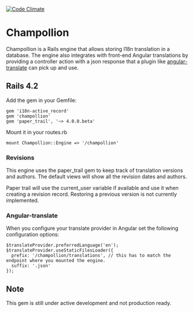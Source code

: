 [![Code Climate](https://codeclimate.com/github/tzumby/champollion/badges/gpa.svg)](https://codeclimate.com/github/tzumby/champollion)

# Champollion
Champollion is a Rails engine that allows storing I18n translation in a database. The engine also integrates with front-end Angular translations by providing a controller action with a json response that a plugin like  [angular-translate](https://github.com/angular-translate/angular-translate "Angular Translate")  can pick up and use.

## Rails 4.2

Add the gem in your Gemfile:

```
gem 'i18n-active_record'
gem 'champollion'
gem 'paper_trail', '~> 4.0.0.beta'
```

Mount it in your routes.rb

```
mount Champollion::Engine => '/champollion'
```

### Revisions
This engine uses the paper_trail gem to keep track of translation versions and authors. The default views will show all the revision dates and authors.

Paper trail will use the current_user variable if available and use it when creating a revision record. Restoring a previous version is not currently implemented.

### Angular-translate
When you configure your translate provider in Angular set the following configuration options:

```
$translateProvider.preferredLanguage('en');
$translateProvider.useStaticFilesLoader({
  prefix: '/champollion/translations', // this has to match the endpoint where you mounted the engine.  
  suffix: '.json'    
});
```

## Note
This gem is still under active development and not production ready.
